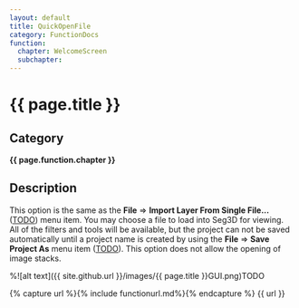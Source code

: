 ```yaml
---
layout: default
title: QuickOpenFile
category: FunctionDocs 
function:
  chapter: WelcomeScreen
  subchapter: 
---
```


# {{ page.title }} 

## Category

**{{ page.function.chapter }}**

## Description

This option is the same as the **File** ⇒ **Import Layer From Single File...** ([TODO](#import-layer-from-single-file)) menu item. You may choose a file to load into Seg3D for viewing. All of the filters and tools will be available, but the project can not be saved automatically until a project name is created by using the **File** ⇒ **Save Project As** menu item ([TODO](#save-project-as)).
This option does not allow the opening of image stacks.

%![alt text]({{ site.github.url }}/images/{{ page.title }}GUI.png)TODO

{% capture url %}{% include functionurl.md%}{% endcapture %}
{{ url }}

